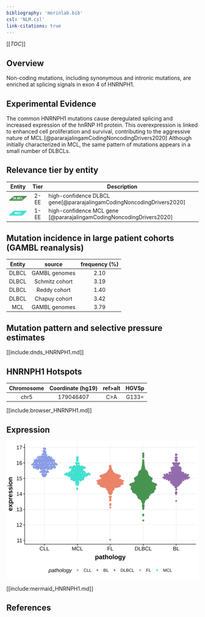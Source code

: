 ```yaml
---
bibliography: 'morinlab.bib'
csl: 'NLM.csl'
link-citations: true
---
```

[[_TOC_]]

## Overview
Non-coding mutations, including synonymous and intronic mutations,  are enriched at splicing signals in exon 4 of HNRNPH1. 

## Experimental Evidence
The common HNRNPH1 mutations cause deregulated splicing and increased expression of the hnRNP H1 protein. This overexpression is linked to enhanced cell proliferation and survival, contributing to the aggressive nature of MCL.[@pararajalingamCodingNoncodingDrivers2020]  Although initially characterized in MCL, the same pattern of mutations appears in a small number of DLBCLs.


## Relevance tier by entity

|Entity|Tier|Description               |
|:------:|:----:|--------------------------|
|![DLBCL](images/icons/DLBCL_tier1.png) |2-EE   |high-confidence DLBCL gene[@pararajalingamCodingNoncodingDrivers2020]|
|![MCL](images/icons/MCL_tier1.png)   |1-EE   |high-confidence MCL gene  [@pararajalingamCodingNoncodingDrivers2020]|

## Mutation incidence in large patient cohorts (GAMBL reanalysis)

|Entity|source        |frequency (%)|
|:------:|:--------------:|:-------------:|
|DLBCL |GAMBL genomes |2.10         |
|DLBCL |Schmitz cohort|3.19         |
|DLBCL |Reddy cohort  |1.40         |
|DLBCL |Chapuy cohort |3.42         |
|MCL   |GAMBL genomes |3.79         |

## Mutation pattern and selective pressure estimates

[[include:dnds_HNRNPH1.md]]

## HNRNPH1 Hotspots

| Chromosome |Coordinate (hg19) | ref>alt | HGVSp | 
 | :---:| :---: | :--: | :---: |
| chr5 | 179046407 | C>A | G133= |

[[include:browser_HNRNPH1.md]]

## Expression
![](images/gene_expression/HNRNPH1_by_pathology.svg)


[[include:mermaid_HNRNPH1.md]]

## References

<!-- NONCODING -->
<!-- ORIGIN: pararajalingamCodingNoncodingDrivers2020 -->
<!-- MCL: pararajalingamCodingNoncodingDrivers2020 -->
<!-- DLBCL: pararajalingamCodingNoncodingDrivers2020 -->
